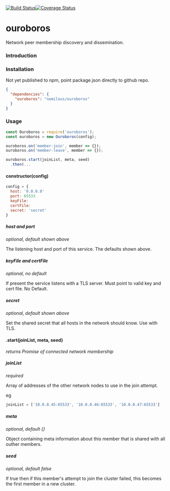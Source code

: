 [![Build Status](https://travis-ci.org/nomilous/ouroboros.svg?branch=master)](https://travis-ci.org/nomilous/ouroboros)[![Coverage Status](https://coveralls.io/repos/github/nomilous/ouroboros/badge.svg?branch=master)](https://coveralls.io/github/nomilous/ouroboros?branch=master)

# ouroboros

Network peer membership discovery and dissemination.

### Introduction



### Installation

Not yet published to npm, point package.json directly to github repo.

```json
{
  "dependencies": {
    "ouroboros": "nomilous/ouroboros"
  }
}
```



### Usage

```javascript
const Ouroboros = require('ouroboros');
const ouroboros = new Ouroboros(config);

ouroboros.on('member-join', member => {});
ouroboros.on('member-leave', member => {});

ouroboros.start(joinList, meta, seed)
  .then(...
```



#### constructor(config)

```javascript
config = {
  host: '0.0.0.0'
  port: 65533
  keyFile:
  certFile: 
  secret: 'secret'
}
```

##### host and port

*optional, default shown above*

The listening host and port of this service. The defaults shown above.

##### keyFile and certFile

*optional, no default*

If present the service listens with a TLS server. Must point to valid key and cert file. No Default.

##### secret

*optional, default shown above*

Set the shared secret that all hosts in the network should know. Use with TLS.



#### .start(joinList, meta, seed)

*returns Promise of connected network membership*

##### joinList

*required*

Array of addresses of the other network nodes to use in the join attempt.

eg

```javascript
joinList = ['10.0.0.45:65533', '10.0.0.46:65533', '10.0.0.47:65533']
```

##### meta

*optional, default {}*

Object containing meta information about this member that is shared with all outher members.

##### seed

*optional, default false*

If true then if this member's attempt to join the cluster failed, this becomes the first member in a new cluster.


